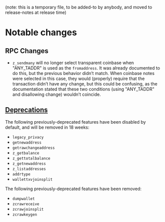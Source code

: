(note: this is a temporary file, to be added-to by anybody, and moved to
release-notes at release time)

Notable changes
===============

RPC Changes
-----------

- `z_sendmany` will no longer select transparent coinbase when "ANY\_TADDR" is
  used as the `fromaddress`. It was already documented to do this, but the
  previous behavior didn’t match. When coinbase notes were selected in this
  case, they would (properly) require that the transaction didn’t have any
  change, but this could be confusing, as the documentation stated that these
  two conditions (using "ANY\_TADDR" and disallowing change) wouldn’t coincide.

[Deprecations](https://zcash.github.io/zcash/user/deprecation.html)
--------------

The following previously-deprecated features have been disabled by default, and
will be removed in 18 weeks:

- `legacy_privacy`
- `getnewaddress`
- `getrawchangeaddress`
- `z_getbalance`
- `z_gettotalbalance`
- `z_getnewaddress`
- `z_listaddresses`
- `addrtype`
- `wallettxvjoinsplit`

The following previously-deprecated features have been removed:

- `dumpwallet`
- `zcrawreceive`
- `zcrawjoinsplit`
- `zcrawkeygen`
